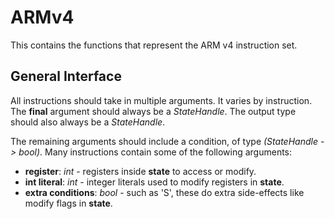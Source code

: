 ﻿# ARMv4
This contains the functions that represent the ARM v4 instruction set.

## General Interface
All instructions should take in multiple arguments. It varies by instruction. The **final** argument should always be a *StateHandle*. The output type should also always be a *StateHandle*.

The remaining arguments should include a condition, of type *(StateHandle -> bool)*. Many instructions contain some of the following arguments:

* **register**: *int* - registers inside **state** to access or modify.
* **int literal**: *int* - integer literals used to modify registers in **state**.
* **extra conditions**: *bool* - such as 'S', these do extra side-effects like modify flags in **state**.